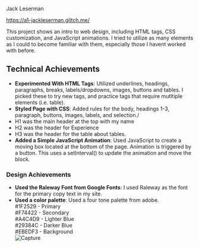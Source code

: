 Jack Leserman 

https://a1-jackleserman.glitch.me/

This project shows an intro to web design, including HTML tags, CSS customization, and JavaScript animations. I tried to utilize as many elements as I could to become familiar with them, especially those I havent worked with before. 

## Technical Achievements
- **Experimented With HTML Tags**: Utilized underlines, headings, paragraphs, breaks, labels/dropdowns, images, buttons and tables. I picked these to try new tags, and practice tags that require mutltiple elements (i.e. table). 
- **Styled Page with CSS**: Added rules for the body, headings 1-3, paragraph, buttons, images, labels, and selection./
- H1 was the main header at the top with my name
- H2 was the header for Experience
- H3 was the header for the table about tables.
- **Added a Simple JavaScript Animation**: Used JavaScript to create a moving box located at the bottom of the page. Animation is triggered by a button. This uses a setInterval() to update the animation and move the block.


### Design Achievements
- **Used the Raleway Font from Google Fonts**: I used Raleway as the font for the primary copy text in my site.
- **Used a color palette**: Used a four tone palette from adobe.\
#1F2529 - Primary\
#F74422 - Secondary\
#A4C4D9 - Lighter Blue\
#29384C - Darker Blue\
#EBEDF3 - Background\
![Capture](https://user-images.githubusercontent.com/39784006/187220175-1a967735-fe78-4a05-bbfa-0a2fcfdee6c5.PNG)
